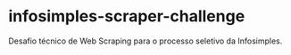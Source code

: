 # infosimples-scraper-challenge
Desafio técnico de Web Scraping para o processo seletivo da Infosimples.
